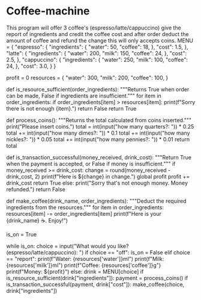 # Coffee-machine
This program will offer 3 coffee's (espresso/latte/cappuccino) give the report of ingredients and credit the coffee cost and after order deduct the amount of coffee and refund the change this will only accepts coins.
MENU = {
    "espresso": {
        "ingredients": {
            "water": 50,
            "coffee": 18,
        },
        "cost": 1.5,
    },
    "latte": {
        "ingredients": {
            "water": 200,
            "milk": 150,
            "coffee": 24,
        },
        "cost": 2.5,
    },
    "cappuccino": {
        "ingredients": {
            "water": 250,
            "milk": 100,
            "coffee": 24,
        },
        "cost": 3.0,
    }
}

profit = 0
resources = {
    "water": 300,
    "milk": 200,
    "coffee": 100,
}


def is_resource_sufficient(order_ingredients):
    """Returns True when order can be made, False if ingredients are insufficient."""
    for item in order_ingredients:
        if order_ingredients[item] > resources[item]:
            print(f"​Sorry there is not enough {item}.")
            return False
    return True


def process_coins():
    """Returns the total calculated from coins inserted."""
    print("Please insert coins.")
    total = int(input("how many quarters?: ")) * 0.25
    total += int(input("how many dimes?: ")) * 0.1
    total += int(input("how many nickles?: ")) * 0.05
    total += int(input("how many pennies?: ")) * 0.01
    return total


def is_transaction_successful(money_received, drink_cost):
    """Return True when the payment is accepted, or False if money is insufficient."""
    if money_received >= drink_cost:
        change = round(money_received - drink_cost, 2)
        print(f"Here is ${change} in change.")
        global profit
        profit += drink_cost
        return True
    else:
        print("Sorry that's not enough money. Money refunded.")
        return False


def make_coffee(drink_name, order_ingredients):
    """Deduct the required ingredients from the resources."""
    for item in order_ingredients:
        resources[item] -= order_ingredients[item]
    print(f"Here is your {drink_name} ☕️. Enjoy!")


is_on = True

while is_on:
    choice = input("​What would you like? (espresso/latte/cappuccino): ")
    if choice == "off":
        is_on = False
    elif choice == "report":
        print(f"Water: {resources['water']}ml")
        print(f"Milk: {resources['milk']}ml")
        print(f"Coffee: {resources['coffee']}g")
        print(f"Money: ${profit}")
    else:
        drink = MENU[choice]
        if is_resource_sufficient(drink["ingredients"]):
            payment = process_coins()
            if is_transaction_successful(payment, drink["cost"]):
                make_coffee(choice, drink["ingredients"])








